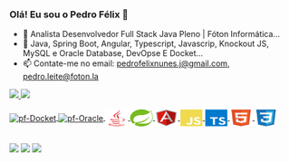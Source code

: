 ### Olá! Eu sou o Pedro Félix 👋

- 🔭 Analista Desenvolvedor Full Stack Java Pleno | Fóton Informática...
- 🌱 Java, Spring Boot,  Angular, Typescript, Javascrip, Knockout JS, MySQL e Oracle Database, DevOpse E Docket...
- 📫 Contate-me no email: pedrofelixnunes.j@gmail.com, pedro.leite@foton.la

<div>
  <a href="https://github.com/pedrofnj">
  <img height="150em" src="https://github-readme-stats.vercel.app/api?username=pedrofnj&show_icons=true&theme=dark&include_all_commits=true&count_private=true"/>
  <img height="150em" src="https://github-readme-stats.vercel.app/api/top-langs/?username=pedrofnj&layout=compact&langs_count=7&theme=dark"/>
</div>
  
<div style="display: inline_block"><br>
  <img align="center" alt="pf-Docket" height="80" width="80" src="https://cdn.jsdelivr.net/gh/devicons/devicon/icons/docker/docker-original-wordmark.svg" />
  <img align="center" alt="pf-Oracle" height="60" width="60" src="https://cdn.jsdelivr.net/gh/devicons/devicon/icons/oracle/oracle-original.svg">        
  <img align="center" alt="pf-Java" height="30" width="40" src="https://github.com/devicons/devicon/blob/master/icons/java/java-plain.svg">
  <img align="center" alt="pf-spring" height="30" width="40" src="https://github.com/devicons/devicon/blob/master/icons/spring/spring-original.svg">
  <img align="center" alt="pf-angular" height="30" width="40" src="https://github.com/devicons/devicon/blob/master/icons/angularjs/angularjs-original.svg">
  <img align="center" alt="pf-Js" height="30" width="40" src="https://raw.githubusercontent.com/devicons/devicon/master/icons/javascript/javascript-plain.svg">
  <img align="center" alt="pf-Ts" height="30" width="40" src="https://raw.githubusercontent.com/devicons/devicon/master/icons/typescript/typescript-plain.svg">
  <img align="center" alt="pf-HTML" height="30" width="40" src="https://raw.githubusercontent.com/devicons/devicon/master/icons/html5/html5-original.svg">
  <img align="center" alt="pf-CSS" height="30" width="40" src="https://raw.githubusercontent.com/devicons/devicon/master/icons/css3/css3-original.svg">
</div>

##
  
<div> 
  <a href="https://instagram.com/pedroo_feelixx" target="_blank"><img src="https://img.shields.io/badge/-Instagram-%23E4405F?style=for-the-badge&logo=instagram&logoColor=white" target="_blank"></a>
  <a href = "mailto:pedrofelixnunes.j@gmail.com"><img src="https://img.shields.io/badge/-Gmail-%23333?style=for-the-badge&logo=gmail&logoColor=white" target="_blank"></a>
  <a href="https://www.linkedin.com/in/pedro-félix-48378610a" target="_blank"><img src="https://img.shields.io/badge/-LinkedIn-%230077B5?style=for-the-badge&logo=linkedin&logoColor=white" target="_blank"></a> 
</div>
